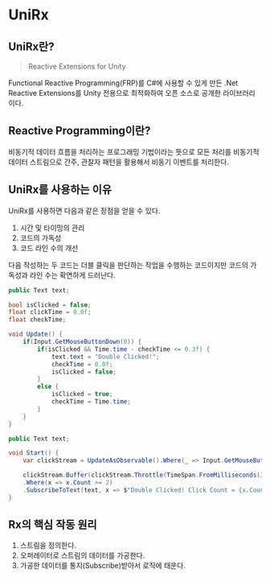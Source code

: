# UniRx

## UniRx란?

>Reactive Extensions for Unity

Functional Reactive Programming(FRP)를 C#에 사용할 수 있게 만든 .Net Reactive Extensions를 Unity 전용으로 최적화하여 오픈 소스로 공개한 라이브러리이다.

## Reactive Programming이란?

비동기적 데이터 흐름을 처리하는 프로그래밍 기법이라는 뜻으로 모든 처리를 비동기적 데이터 스트림으로 간주, 관찰자 패턴을 활용해서 비동기 이벤트를 처리한다.

## UniRx를 사용하는 이유

UniRx를 사용하면 다음과 같은 장점을 얻을 수 있다.

1. 시간 및 타이밍의 관리
2. 코드의 가독성
3. 코드 라인 수의 개선

다음 작성하는 두 코드는 더블 클릭을 판단하는 작업을 수행하는 코드이지만 코드의 가독성과 라인 수는 확연하게 드러난다.

~~~c#
public Text text;

bool isClicked = false;
float clickTime = 0.0f;
float checkTime;

void Update() {
    if(Input.GetMouseButtonDown(0)) {
        if(isClicked && Time.time - checkTime <= 0.3f) {
            text.text = "Double Clicked!";
            checkTime = 0.0f;
            isClicked = false;
        }
        else {
            isClicked = true;
            checkTime = Time.time;
        }
    }
}
~~~

~~~c#
public Text text;

void Start() {
    var clickStream = UpdateAsObservable().Where(_ => Input.GetMouseButtonDown(0));

    clickStream.Buffer(clickStream.Throttle(TimeSpan.FromMilliseconds(300)))
    .Where(x => x.Count >= 2)
    .SubscribeToText(text, x => $"Double Clicked! Click Count = {x.Count}");
}
~~~

## Rx의 핵심 작동 원리

1. 스트림을 정의한다.
2. 오퍼레이터로 스트림의 데이터를 가공한다.
3. 가공한 데이터를 통지(Subscribe)받아서 로직에 태운다.

